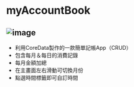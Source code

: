 # myAccountBook
![image](Icon@3x.png)
--------------------------
* 利用CoreData製作的一款簡單記帳App（CRUD）
* 包含每月＆每日的消費記錄
* 每月金額加總
* 在主畫面左右滑動可切換月份
* 點選時間標籤即可自訂時間
